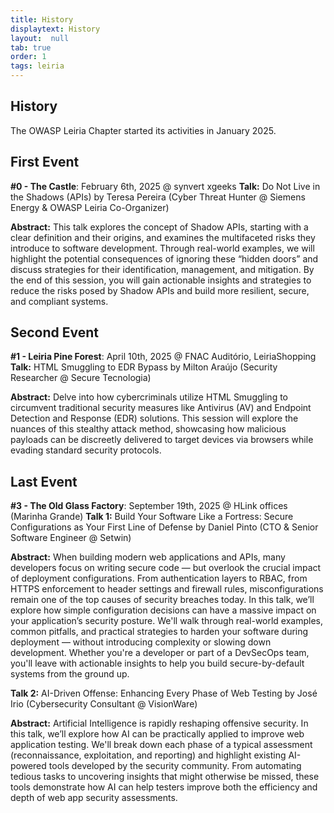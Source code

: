 ```yaml
---
title: History
displaytext: History
layout:  null
tab: true
order: 1
tags: leiria
---
```


## History

The OWASP Leiria Chapter started its activities in January 2025.

## First Event 
**#0 - The Castle**: February 6th, 2025 @ synvert xgeeks
**Talk:** Do Not Live in the Shadows (APIs) by Teresa Pereira (Cyber Threat Hunter @ Siemens Energy & OWASP Leiria Co-Organizer)

**Abstract:** This talk explores the concept of Shadow APIs, starting with a clear definition and their origins, and examines the multifaceted risks they introduce to software development. Through real-world examples, we will highlight the potential consequences of ignoring these “hidden doors” and discuss strategies for their identification, management, and mitigation. By the end of this session, you will gain actionable insights and strategies to reduce the risks posed by Shadow APIs and build more resilient, secure, and compliant systems.

## Second Event
**#1 - Leiria Pine Forest**: April 10th, 2025 @ FNAC Auditório, LeiriaShopping
**Talk:** HTML Smuggling to EDR Bypass by Milton Araújo (Security Researcher @ Secure Tecnologia)

**Abstract:** Delve into how cybercriminals utilize HTML Smuggling to circumvent traditional security measures like Antivirus (AV) and Endpoint Detection and Response (EDR) solutions. This session will explore the nuances of this stealthy attack method, showcasing how malicious payloads can be discreetly delivered to target devices via browsers while evading standard security protocols.

## Last Event
**#3 - The Old Glass Factory**: September 19th, 2025 @ HLink offices (Marinha Grande)
**Talk 1:** Build Your Software Like a Fortress: Secure Configurations as Your First Line of Defense by Daniel Pinto (CTO & Senior Software Engineer @ Setwin)

**Abstract:** When building modern web applications and APIs, many developers focus on writing secure code — but overlook the crucial impact of deployment configurations. From authentication layers to RBAC, from HTTPS enforcement to header settings and firewall rules, misconfigurations remain one of the top causes of security breaches today.
In this talk, we’ll explore how simple configuration decisions can have a massive impact on your application’s security posture. We'll walk through real-world examples, common pitfalls, and practical strategies to harden your software during deployment — without introducing complexity or slowing down development.
Whether you're a developer or part of a DevSecOps team, you'll leave with actionable insights to help you build secure-by-default systems from the ground up.

**Talk 2:** AI-Driven Offense: Enhancing Every Phase of Web Testing by José Irio (Cybersecurity Consultant @ VisionWare)

**Abstract:** Artificial Intelligence is rapidly reshaping offensive security. In this talk, we’ll explore how AI can be practically applied to improve web application testing. We'll break down each phase of a typical assessment (reconnaissance, exploitation, and reporting) and highlight existing AI-powered tools developed by the security community. From automating tedious tasks to uncovering insights that might otherwise be missed, these tools demonstrate how AI can help testers improve both the efficiency and depth of web app security assessments.


